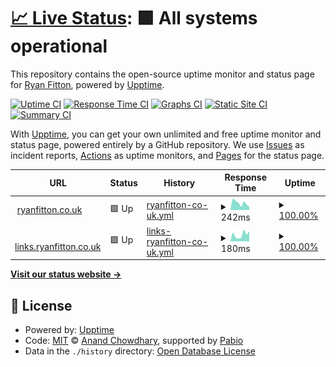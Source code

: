 # [📈 Live Status](https://status.ryanfitton.co.uk): <!--live status--> **🟩 All systems operational**

This repository contains the open-source uptime monitor and status page for [Ryan Fitton](https://ryanfitton.co.uk), powered by [Upptime](https://github.com/upptime/upptime).

[![Uptime CI](https://github.com/ryanfitton/upptime/workflows/Uptime%20CI/badge.svg)](https://github.com/ryanfitton/upptime/actions?query=workflow%3A%22Uptime+CI%22)
[![Response Time CI](https://github.com/ryanfitton/upptime/workflows/Response%20Time%20CI/badge.svg)](https://github.com/ryanfitton/upptime/actions?query=workflow%3A%22Response+Time+CI%22)
[![Graphs CI](https://github.com/ryanfitton/upptime/workflows/Graphs%20CI/badge.svg)](https://github.com/ryanfitton/upptime/actions?query=workflow%3A%22Graphs+CI%22)
[![Static Site CI](https://github.com/ryanfitton/upptime/workflows/Static%20Site%20CI/badge.svg)](https://github.com/ryanfitton/upptime/actions?query=workflow%3A%22Static+Site+CI%22)
[![Summary CI](https://github.com/ryanfitton/upptime/workflows/Summary%20CI/badge.svg)](https://github.com/ryanfitton/upptime/actions?query=workflow%3A%22Summary+CI%22)

With [Upptime](https://upptime.js.org), you can get your own unlimited and free uptime monitor and status page, powered entirely by a GitHub repository. We use [Issues](https://github.com/ryanfitton/upptime/issues) as incident reports, [Actions](https://github.com/ryanfitton/upptime/actions) as uptime monitors, and [Pages](https://status.ryanfitton.co.uk) for the status page.

<!--start: status pages-->
<!-- This summary is generated by Upptime (https://github.com/upptime/upptime) -->
<!-- Do not edit this manually, your changes will be overwritten -->
<!-- prettier-ignore -->
| URL | Status | History | Response Time | Uptime |
| --- | ------ | ------- | ------------- | ------ |
| <img alt="" src="https://icons.duckduckgo.com/ip3/ryanfitton.co.uk.ico" height="13"> [ryanfitton.co.uk](https://ryanfitton.co.uk) | 🟩 Up | [ryanfitton-co-uk.yml](https://github.com/ryanfitton/upptime/commits/HEAD/history/ryanfitton-co-uk.yml) | <details><summary><img alt="Response time graph" src="./graphs/ryanfitton-co-uk/response-time-week.png" height="20"> 242ms</summary><br><a href="https://status.ryanfitton.co.uk/history/ryanfitton-co-uk"><img alt="Response time 299" src="https://img.shields.io/endpoint?url=https%3A%2F%2Fraw.githubusercontent.com%2Fryanfitton%2Fupptime%2FHEAD%2Fapi%2Fryanfitton-co-uk%2Fresponse-time.json"></a><br><a href="https://status.ryanfitton.co.uk/history/ryanfitton-co-uk"><img alt="24-hour response time 125" src="https://img.shields.io/endpoint?url=https%3A%2F%2Fraw.githubusercontent.com%2Fryanfitton%2Fupptime%2FHEAD%2Fapi%2Fryanfitton-co-uk%2Fresponse-time-day.json"></a><br><a href="https://status.ryanfitton.co.uk/history/ryanfitton-co-uk"><img alt="7-day response time 242" src="https://img.shields.io/endpoint?url=https%3A%2F%2Fraw.githubusercontent.com%2Fryanfitton%2Fupptime%2FHEAD%2Fapi%2Fryanfitton-co-uk%2Fresponse-time-week.json"></a><br><a href="https://status.ryanfitton.co.uk/history/ryanfitton-co-uk"><img alt="30-day response time 237" src="https://img.shields.io/endpoint?url=https%3A%2F%2Fraw.githubusercontent.com%2Fryanfitton%2Fupptime%2FHEAD%2Fapi%2Fryanfitton-co-uk%2Fresponse-time-month.json"></a><br><a href="https://status.ryanfitton.co.uk/history/ryanfitton-co-uk"><img alt="1-year response time 299" src="https://img.shields.io/endpoint?url=https%3A%2F%2Fraw.githubusercontent.com%2Fryanfitton%2Fupptime%2FHEAD%2Fapi%2Fryanfitton-co-uk%2Fresponse-time-year.json"></a></details> | <details><summary><a href="https://status.ryanfitton.co.uk/history/ryanfitton-co-uk">100.00%</a></summary><a href="https://status.ryanfitton.co.uk/history/ryanfitton-co-uk"><img alt="All-time uptime 99.96%" src="https://img.shields.io/endpoint?url=https%3A%2F%2Fraw.githubusercontent.com%2Fryanfitton%2Fupptime%2FHEAD%2Fapi%2Fryanfitton-co-uk%2Fuptime.json"></a><br><a href="https://status.ryanfitton.co.uk/history/ryanfitton-co-uk"><img alt="24-hour uptime 100.00%" src="https://img.shields.io/endpoint?url=https%3A%2F%2Fraw.githubusercontent.com%2Fryanfitton%2Fupptime%2FHEAD%2Fapi%2Fryanfitton-co-uk%2Fuptime-day.json"></a><br><a href="https://status.ryanfitton.co.uk/history/ryanfitton-co-uk"><img alt="7-day uptime 100.00%" src="https://img.shields.io/endpoint?url=https%3A%2F%2Fraw.githubusercontent.com%2Fryanfitton%2Fupptime%2FHEAD%2Fapi%2Fryanfitton-co-uk%2Fuptime-week.json"></a><br><a href="https://status.ryanfitton.co.uk/history/ryanfitton-co-uk"><img alt="30-day uptime 100.00%" src="https://img.shields.io/endpoint?url=https%3A%2F%2Fraw.githubusercontent.com%2Fryanfitton%2Fupptime%2FHEAD%2Fapi%2Fryanfitton-co-uk%2Fuptime-month.json"></a><br><a href="https://status.ryanfitton.co.uk/history/ryanfitton-co-uk"><img alt="1-year uptime 99.96%" src="https://img.shields.io/endpoint?url=https%3A%2F%2Fraw.githubusercontent.com%2Fryanfitton%2Fupptime%2FHEAD%2Fapi%2Fryanfitton-co-uk%2Fuptime-year.json"></a></details>
| <img alt="" src="https://icons.duckduckgo.com/ip3/links.ryanfitton.co.uk.ico" height="13"> [links.ryanfitton.co.uk](https://links.ryanfitton.co.uk) | 🟩 Up | [links-ryanfitton-co-uk.yml](https://github.com/ryanfitton/upptime/commits/HEAD/history/links-ryanfitton-co-uk.yml) | <details><summary><img alt="Response time graph" src="./graphs/links-ryanfitton-co-uk/response-time-week.png" height="20"> 180ms</summary><br><a href="https://status.ryanfitton.co.uk/history/links-ryanfitton-co-uk"><img alt="Response time 214" src="https://img.shields.io/endpoint?url=https%3A%2F%2Fraw.githubusercontent.com%2Fryanfitton%2Fupptime%2FHEAD%2Fapi%2Flinks-ryanfitton-co-uk%2Fresponse-time.json"></a><br><a href="https://status.ryanfitton.co.uk/history/links-ryanfitton-co-uk"><img alt="24-hour response time 275" src="https://img.shields.io/endpoint?url=https%3A%2F%2Fraw.githubusercontent.com%2Fryanfitton%2Fupptime%2FHEAD%2Fapi%2Flinks-ryanfitton-co-uk%2Fresponse-time-day.json"></a><br><a href="https://status.ryanfitton.co.uk/history/links-ryanfitton-co-uk"><img alt="7-day response time 180" src="https://img.shields.io/endpoint?url=https%3A%2F%2Fraw.githubusercontent.com%2Fryanfitton%2Fupptime%2FHEAD%2Fapi%2Flinks-ryanfitton-co-uk%2Fresponse-time-week.json"></a><br><a href="https://status.ryanfitton.co.uk/history/links-ryanfitton-co-uk"><img alt="30-day response time 212" src="https://img.shields.io/endpoint?url=https%3A%2F%2Fraw.githubusercontent.com%2Fryanfitton%2Fupptime%2FHEAD%2Fapi%2Flinks-ryanfitton-co-uk%2Fresponse-time-month.json"></a><br><a href="https://status.ryanfitton.co.uk/history/links-ryanfitton-co-uk"><img alt="1-year response time 214" src="https://img.shields.io/endpoint?url=https%3A%2F%2Fraw.githubusercontent.com%2Fryanfitton%2Fupptime%2FHEAD%2Fapi%2Flinks-ryanfitton-co-uk%2Fresponse-time-year.json"></a></details> | <details><summary><a href="https://status.ryanfitton.co.uk/history/links-ryanfitton-co-uk">100.00%</a></summary><a href="https://status.ryanfitton.co.uk/history/links-ryanfitton-co-uk"><img alt="All-time uptime 99.79%" src="https://img.shields.io/endpoint?url=https%3A%2F%2Fraw.githubusercontent.com%2Fryanfitton%2Fupptime%2FHEAD%2Fapi%2Flinks-ryanfitton-co-uk%2Fuptime.json"></a><br><a href="https://status.ryanfitton.co.uk/history/links-ryanfitton-co-uk"><img alt="24-hour uptime 100.00%" src="https://img.shields.io/endpoint?url=https%3A%2F%2Fraw.githubusercontent.com%2Fryanfitton%2Fupptime%2FHEAD%2Fapi%2Flinks-ryanfitton-co-uk%2Fuptime-day.json"></a><br><a href="https://status.ryanfitton.co.uk/history/links-ryanfitton-co-uk"><img alt="7-day uptime 100.00%" src="https://img.shields.io/endpoint?url=https%3A%2F%2Fraw.githubusercontent.com%2Fryanfitton%2Fupptime%2FHEAD%2Fapi%2Flinks-ryanfitton-co-uk%2Fuptime-week.json"></a><br><a href="https://status.ryanfitton.co.uk/history/links-ryanfitton-co-uk"><img alt="30-day uptime 100.00%" src="https://img.shields.io/endpoint?url=https%3A%2F%2Fraw.githubusercontent.com%2Fryanfitton%2Fupptime%2FHEAD%2Fapi%2Flinks-ryanfitton-co-uk%2Fuptime-month.json"></a><br><a href="https://status.ryanfitton.co.uk/history/links-ryanfitton-co-uk"><img alt="1-year uptime 99.79%" src="https://img.shields.io/endpoint?url=https%3A%2F%2Fraw.githubusercontent.com%2Fryanfitton%2Fupptime%2FHEAD%2Fapi%2Flinks-ryanfitton-co-uk%2Fuptime-year.json"></a></details>

<!--end: status pages-->

[**Visit our status website →**](https://status.ryanfitton.co.uk)

## 📄 License

- Powered by: [Upptime](https://github.com/upptime/upptime)
- Code: [MIT](./LICENSE) © [Anand Chowdhary](https://anandchowdhary.com), supported by [Pabio](https://pabio.com)
- Data in the `./history` directory: [Open Database License](https://opendatacommons.org/licenses/odbl/1-0/)
